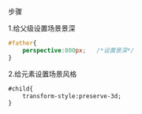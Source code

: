步骤

1.给父级设置场景景深

```css
#father{
    perspective:800px;   /*设置景深*/
}
```



2.给元素设置场景风格

```html
#child{
    transform-style:preserve-3d;
}
```

